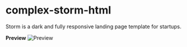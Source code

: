 # complex-storm-html
Storm is a dark and fully responsive landing page template for startups.

**Preview**
![Preview](https://cdn.discordapp.com/attachments/704290278026117151/1002871107264725093/unknown.png)
